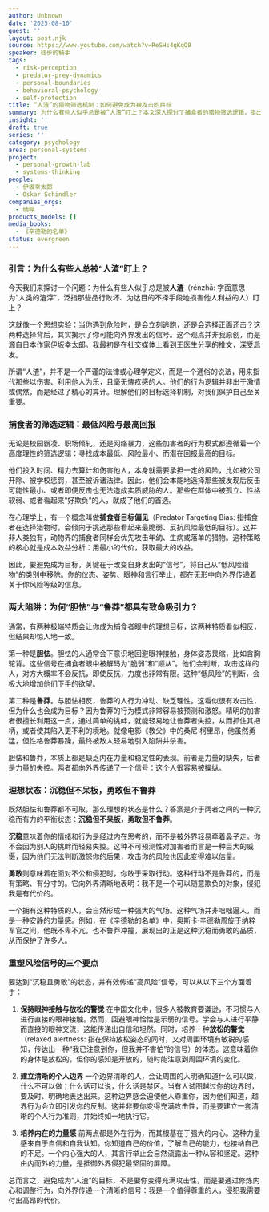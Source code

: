 ```yaml
---
author: Unknown
date: '2025-08-10'
guest: ''
layout: post.njk
source: https://www.youtube.com/watch?v=ReSHs4qKqO8
speaker: 徒步的騎手
tags:
  - risk-perception
  - predator-prey-dynamics
  - personal-boundaries
  - behavioral-psychology
  - self-protection
title: “人渣”的猎物筛选机制：如何避免成为被攻击的目标
summary: 为什么有些人似乎总是被“人渣”盯上？本文深入探讨了捕食者的猎物筛选逻辑，指出他们倾向于选择风险最低、回报最高的目标。文章分析了两种最容易吸引攻击者的极端人格陷阱——“胆怯”与“鲁莽”，并提出了一种更具生存智慧的状态：“沉稳但不呆板，勇敢但不鲁莽”。最后，文章提供了三个重塑个人风险信号、建立安全边界的具体方法，帮助读者有效降低被侵害的风险。
insight: ''
draft: true
series: ''
category: psychology
area: personal-systems
project:
  - personal-growth-lab
  - systems-thinking
people:
  - 伊坂幸太郎
  - Oskar Schindler
companies_orgs:
  - 纳粹
products_models: []
media_books:
  - 《辛德勒的名单》
status: evergreen
---
```


### 引言：为什么有些人总被“人渣”盯上？

今天我们来探讨一个问题：为什么有些人似乎总是被**人渣**（rénzhā: 字面意思为“人类的渣滓”，泛指那些品行败坏、为达目的不择手段地损害他人利益的人）盯上？

这就像一个思想实验：当你遇到危险时，是会立刻逃跑，还是会选择正面还击？这两种选择背后，其实揭示了你可能向外界发出的信号。这个观点并非我原创，而是源自日本作家伊坂幸太郎。我最初是在社交媒体上看到王医生分享的推文，深受启发。

所谓“人渣”，并不是一个严谨的法律或心理学定义，而是一个通俗的说法，用来指代那些以伤害、利用他人为乐，且毫无愧疚感的人。他们的行为逻辑并非出于激情或偶然，而是经过了精心的算计。理解他们的目标选择机制，对我们保护自己至关重要。

### 捕食者的筛选逻辑：最低风险与最高回报

无论是校园霸凌、职场倾轧，还是网络暴力，这些加害者的行为模式都遵循着一个高度理性的筛选逻辑：寻找成本最低、风险最小、而潜在回报最高的目标。

他们投入时间、精力去算计和伤害他人，本身就需要承担一定的风险，比如被公司开除、被学校惩罚，甚至被诉诸法律。因此，他们会本能地选择那些被发现后反击可能性最小、或者即便反击也无法造成实质威胁的人。那些在群体中被孤立、性格软弱、或者看起来“好欺负”的人，就成了他们的首选。

在心理学上，有一个概念叫做**捕食者目标偏见**（Predator Targeting Bias: 指捕食者在选择猎物时，会倾向于挑选那些看起来最脆弱、反抗风险最低的目标）。这并非人类独有，动物界的捕食者同样会优先攻击年幼、生病或落单的猎物。这种策略的核心就是成本效益分析：用最小的代价，获取最大的收益。

因此，要避免成为目标，关键在于改变自身发出的“信号”，将自己从“低风险猎物”的类别中移除。你的仪态、姿势、眼神和言行举止，都在无形中向外界传递着关于你风险等级的信息。

### 两大陷阱：为何“胆怯”与“鲁莽”都具有致命吸引力？

通常，有两种极端特质会让你成为捕食者眼中的理想目标，这两种特质看似相反，但结果却惊人地一致。

第一种是**胆怯**。胆怯的人通常会下意识地回避眼神接触，身体姿态畏缩，比如含胸驼背。这些信号在捕食者眼中被解码为“脆弱”和“顺从”。他们会判断，攻击这样的人，对方大概率不会反抗，即使反抗，力度也非常有限。这种“低风险”的判断，会极大地增加他们下手的欲望。

第二种是**鲁莽**。与胆怯相反，鲁莽的人行为冲动、缺乏理性。这看似很有攻击性，但为什么也会成为目标？因为鲁莽的行为模式非常容易被预测和激怒。精明的加害者很擅长利用这一点，通过简单的挑衅，就能轻易地让鲁莽者失控，从而抓住其把柄，或者使其陷入更不利的境地。就像电影《教父》中的桑尼·柯里昂，他虽然勇猛，但性格鲁莽暴躁，最终被敌人轻易地引入陷阱并杀害。

胆怯和鲁莽，本质上都是缺乏内在力量和稳定性的表现。前者是力量的缺失，后者是力量的失控。两者都向外界传递了一个信号：这个人很容易被操纵。

### 理想状态：沉稳但不呆板，勇敢但不鲁莽

既然胆怯和鲁莽都不可取，那么理想的状态是什么？答案是介于两者之间的一种沉稳而有力的平衡状态：**沉稳但不呆板，勇敢但不鲁莽**。

**沉稳**意味着你的情绪和行为是经过内在思考的，而不是被外界轻易牵着鼻子走。你不会因为别人的挑衅而轻易失控。这种不可预测性对加害者而言是一种巨大的威慑，因为他们无法判断激怒你的后果，攻击你的风险也因此变得难以估量。

**勇敢**则意味着在面对不公和侵犯时，你敢于采取行动。这种行动不是鲁莽的，而是有策略、有分寸的。它向外界清晰地表明：我不是一个可以随意欺负的对象，侵犯我是有代价的。

一个拥有这种特质的人，会自然形成一种强大的气场。这种气场并非咄咄逼人，而是一种安静的力量感。例如，在《辛德勒的名单》中，奥斯卡·辛德勒周旋于纳粹军官之间，他既不卑不亢，也不鲁莽冲撞，展现出的正是这种沉稳而勇敢的品质，从而保护了许多人。

### 重塑风险信号的三个要点

要达到“沉稳且勇敢”的状态，并有效传递“高风险”信号，可以从以下三个方面着手：

1.  **保持眼神接触与放松的警觉**
    在中国文化中，很多人被教育要谦逊，不习惯与人进行直接的眼神接触。然而，回避眼神恰恰是示弱的信号。学会与人进行平静而直接的眼神交流，这能传递出自信和坦然。同时，培养一种**放松的警觉**（relaxed alertness: 指在保持放松姿态的同时，又对周围环境有敏锐的感知，传达出一种“我已注意到你，但我并不害怕”的信号）的体态。这意味着你的身体是放松的，但你的感知是开放的，随时能注意到周围环境的变化。

2.  **建立清晰的个人边界**
    一个边界清晰的人，会让周围的人明确知道什么可以做，什么不可以做；什么话可以说，什么话是禁区。当有人试图越过你的边界时，要及时、明确地表达出来。这种边界感会迫使他人尊重你，因为他们知道，越界行为会立即引发你的反制。这并非要你变得充满攻击性，而是要建立一套清晰的个人行为准则，并始终如一地执行它。

3.  **培养内在的力量感**
    前两点都是外在行为，而其根基在于强大的内心。这种力量感来自于自信和自我认知。你知道自己的价值，了解自己的能力，也接纳自己的不足。一个内心强大的人，其言行举止会自然流露出一种从容和坚定。这种由内而外的力量，是抵御外界侵犯最坚固的屏障。

总而言之，避免成为“人渣”的目标，不是要你变得充满攻击性，而是要通过修炼内心和调整行为，向外界传递一个清晰的信号：我是一个值得尊重的人，侵犯我需要付出高昂的代价。